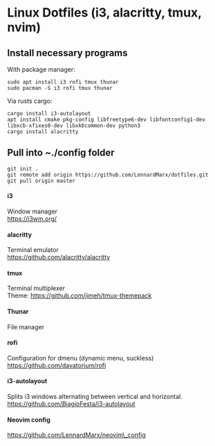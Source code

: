 # Linux Dotfiles (i3, alacritty, tmux, nvim)

## Install necessary programs
With package manager:
```
sudo apt install i3 rofi tmux thunar
sudo pacman -S i3 rofi tmux thunar
```
Via rusts cargo:
```
cargo install i3-autolayout
apt install cmake pkg-config libfreetype6-dev libfontconfig1-dev libxcb-xfixes0-dev libxkbcommon-dev python3
cargo install alacritty
```

## Pull into ~./config folder
```
git init .
git remote add origin https://github.com/LennardMarx/dotfiles.git
git pull origin master
```

#### i3
Window manager\
https://i3wm.org/

#### alacritty
Terminal emulator\
https://github.com/alacritty/alacritty

#### tmux 
Terminal multiplexer\
Theme: https://github.com/jimeh/tmux-themepack

#### Thunar
File manager

#### rofi
Configuration for dmenu (dynamic menu, suckless)\
https://github.com/davatorium/rofi

#### i3-autolayout
Splits i3 windows alternating between vertical and horizontal.\
https://github.com/BiagioFesta/i3-autolayout

#### Neovim config
https://github.com/LennardMarx/neovim\_config

